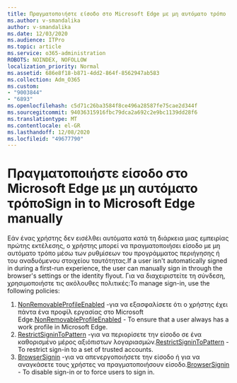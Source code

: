 ```yaml
---
title: Πραγματοποιήστε είσοδο στο Microsoft Edge με μη αυτόματο τρόπο
ms.author: v-smandalika
author: v-smandalika
ms.date: 12/03/2020
ms.audience: ITPro
ms.topic: article
ms.service: o365-administration
ROBOTS: NOINDEX, NOFOLLOW
localization_priority: Normal
ms.assetid: 686e8f18-b871-4dd2-864f-8562947ab583
ms.collection: Adm_O365
ms.custom:
- "9003844"
- "6893"
ms.openlocfilehash: c5d71c26ba3584f8ce496a28587fe75cae2d344f
ms.sourcegitcommit: 94036315916fbc79dca2a692c2e9bc1139dd28f6
ms.translationtype: MT
ms.contentlocale: el-GR
ms.lasthandoff: 12/08/2020
ms.locfileid: "49677790"
---
```

# <a name="sign-in-to-microsoft-edge-manually"></a><span data-ttu-id="bb2f8-102">Πραγματοποιήστε είσοδο στο Microsoft Edge με μη αυτόματο τρόπο</span><span class="sxs-lookup"><span data-stu-id="bb2f8-102">Sign in to Microsoft Edge manually</span></span>

<span data-ttu-id="bb2f8-103">Εάν ένας χρήστης δεν εισέλθει αυτόματα κατά τη διάρκεια μιας εμπειρίας πρώτης εκτέλεσης, ο χρήστης μπορεί να πραγματοποιήσει είσοδο με μη αυτόματο τρόπο μέσω των ρυθμίσεων του προγράμματος περιήγησης ή του αναδυόμενου στοιχείου ταυτότητας.</span><span class="sxs-lookup"><span data-stu-id="bb2f8-103">If a user isn't automatically signed in during a first-run experience, the user can manually sign in through the browser's settings or the identity flyout.</span></span> <span data-ttu-id="bb2f8-104">Για να διαχειριστείτε τη σύνδεση, χρησιμοποιήστε τις ακόλουθες πολιτικές:</span><span class="sxs-lookup"><span data-stu-id="bb2f8-104">To manage sign-in, use the following policies:</span></span>

1. <span data-ttu-id="bb2f8-105">[NonRemovableProfileEnabled](https://docs.microsoft.com/deployedge/microsoft-edge-policies#nonremovableprofileenabled) -για να εξασφαλίσετε ότι ο χρήστης έχει πάντα ένα προφίλ εργασίας στο Microsoft Edge.</span><span class="sxs-lookup"><span data-stu-id="bb2f8-105">[NonRemovableProfileEnabled](https://docs.microsoft.com/deployedge/microsoft-edge-policies#nonremovableprofileenabled) - To ensure that a user always has a work profile in Microsoft Edge.</span></span>
2. <span data-ttu-id="bb2f8-106">[RestrictSigninToPattern](https://docs.microsoft.com/deployedge/microsoft-edge-policies#restrictsignintopattern) -για να περιορίσετε την είσοδο σε ένα καθορισμένο μέρος αξιόπιστων λογαριασμών.</span><span class="sxs-lookup"><span data-stu-id="bb2f8-106">[RestrictSigninToPattern](https://docs.microsoft.com/deployedge/microsoft-edge-policies#restrictsignintopattern) - To restrict sign-in to a set of trusted accounts.</span></span>
3. <span data-ttu-id="bb2f8-107">[BrowserSignin](https://docs.microsoft.com/deployedge/microsoft-edge-policies#browsersignin) -για να απενεργοποιήσετε την είσοδο ή για να αναγκάσετε τους χρήστες να πραγματοποιήσουν είσοδο.</span><span class="sxs-lookup"><span data-stu-id="bb2f8-107">[BrowserSignin](https://docs.microsoft.com/deployedge/microsoft-edge-policies#browsersignin) - To disable sign-in or to force users to sign in.</span></span>

